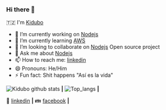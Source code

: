 ### Hi there 👋

🇹🇿 I'm [Kidubo](https://www.linkedin.com/in/innocent-leonard-b42179131/) 

- 🔭 I’m currently working on [Nodejs](https://nodejs.org/en/)
- 🌱 I’m currently learning [AWS](https://aws.amazon.com/)
- 👯 I’m looking to collaborate on [Nodejs](https://nodejs.org/en/) Open source project
- 💬 Ask me about [Nodejs](https://nodejs.org/en/)
- 📫 How to reach me: [linkedin](https://www.linkedin.com/in/innocent-leonard-b42179131/)
- 😄 Pronouns: He/Him
- ⚡ Fun fact: Shit happens   "Así es la vida" 


![Kidubo github stats](https://github-readme-stats.vercel.app/api?username=kidubo&count_private=true&show_icons=true) **|**
![Top_langs](https://github-readme-stats.vercel.app/api/top-langs/?username=kidubo&layout=compact) **|**


👔 [linkedin](https://www.linkedin.com/in/innocent-leonard-b42179131/) **|**
👪 [facebook](https://www.facebook.com/innocent.leonard.9/) **|**
